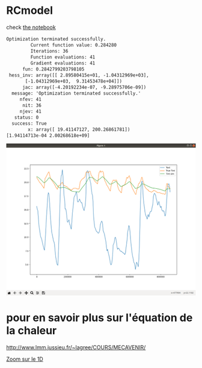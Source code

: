 # RCmodel

check [the notebook](RCmodel.ipynb)

```
Optimization terminated successfully.
         Current function value: 0.284280
         Iterations: 36
         Function evaluations: 41
         Gradient evaluations: 41
      fun: 0.2842799203798105
 hess_inv: array([[ 2.89580415e+01, -1.04312969e+03],
       [-1.04312969e+03,  9.31453478e+04]])
      jac: array([-4.20192234e-07, -9.28975706e-09])
  message: 'Optimization terminated successfully.'
     nfev: 41
      nit: 36
     njev: 41
   status: 0
  success: True
        x: array([ 19.41147127, 200.26861781])
[1.94114713e-04 2.00268618e+09]
```
![optim](RC_simple_w_recent_datas.png)

# pour en savoir plus sur l'équation de la chaleur

http://www.lmm.jussieu.fr/~lagree/COURS/MECAVENIR/

[Zoom sur le 1D](cours4_eqchal_loc.pdf)
